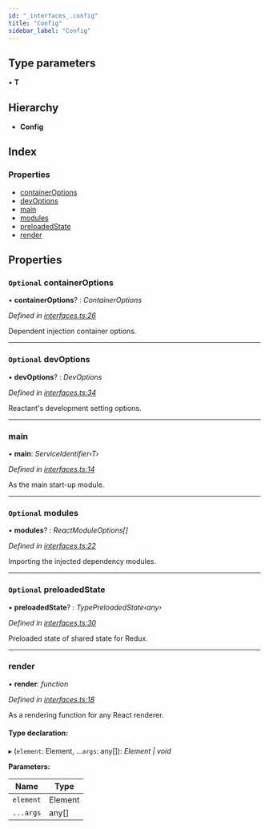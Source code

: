 ```yaml
---
id: "_interfaces_.config"
title: "Config"
sidebar_label: "Config"
---
```


## Type parameters

▪ **T**

## Hierarchy

* **Config**

## Index

### Properties

* [containerOptions](_interfaces_.config.md#optional-containeroptions)
* [devOptions](_interfaces_.config.md#optional-devoptions)
* [main](_interfaces_.config.md#main)
* [modules](_interfaces_.config.md#optional-modules)
* [preloadedState](_interfaces_.config.md#optional-preloadedstate)
* [render](_interfaces_.config.md#render)

## Properties

### `Optional` containerOptions

• **containerOptions**? : *ContainerOptions*

*Defined in [interfaces.ts:26](https://github.com/unadlib/reactant/blob/f8f02435/packages/reactant/src/interfaces.ts#L26)*

Dependent injection container options.

___

### `Optional` devOptions

• **devOptions**? : *DevOptions*

*Defined in [interfaces.ts:34](https://github.com/unadlib/reactant/blob/f8f02435/packages/reactant/src/interfaces.ts#L34)*

Reactant's development setting options.

___

###  main

• **main**: *ServiceIdentifier‹T›*

*Defined in [interfaces.ts:14](https://github.com/unadlib/reactant/blob/f8f02435/packages/reactant/src/interfaces.ts#L14)*

As the main start-up module.

___

### `Optional` modules

• **modules**? : *ReactModuleOptions[]*

*Defined in [interfaces.ts:22](https://github.com/unadlib/reactant/blob/f8f02435/packages/reactant/src/interfaces.ts#L22)*

Importing the injected dependency modules.

___

### `Optional` preloadedState

• **preloadedState**? : *TypePreloadedState‹any›*

*Defined in [interfaces.ts:30](https://github.com/unadlib/reactant/blob/f8f02435/packages/reactant/src/interfaces.ts#L30)*

Preloaded state of shared state for Redux.

___

###  render

• **render**: *function*

*Defined in [interfaces.ts:18](https://github.com/unadlib/reactant/blob/f8f02435/packages/reactant/src/interfaces.ts#L18)*

As a rendering function for any React renderer.

#### Type declaration:

▸ (`element`: Element, ...`args`: any[]): *Element | void*

**Parameters:**

Name | Type |
------ | ------ |
`element` | Element |
`...args` | any[] |
